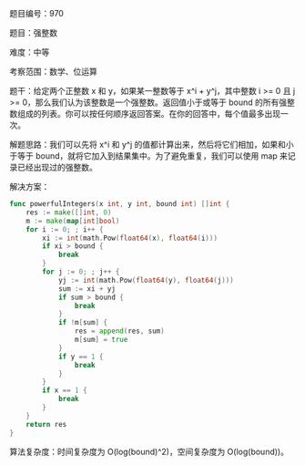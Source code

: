 题目编号：970

题目：强整数

难度：中等

考察范围：数学、位运算

题干：给定两个正整数 x 和 y，如果某一整数等于 x^i + y^j，其中整数 i >= 0 且 j >= 0，那么我们认为该整数是一个强整数。返回值小于或等于 bound 的所有强整数组成的列表。你可以按任何顺序返回答案。在你的回答中，每个值最多出现一次。

解题思路：我们可以先将 x^i 和 y^j 的值都计算出来，然后将它们相加，如果和小于等于 bound，就将它加入到结果集中。为了避免重复，我们可以使用 map 来记录已经出现过的强整数。

解决方案：

```go
func powerfulIntegers(x int, y int, bound int) []int {
    res := make([]int, 0)
    m := make(map[int]bool)
    for i := 0; ; i++ {
        xi := int(math.Pow(float64(x), float64(i)))
        if xi > bound {
            break
        }
        for j := 0; ; j++ {
            yj := int(math.Pow(float64(y), float64(j)))
            sum := xi + yj
            if sum > bound {
                break
            }
            if !m[sum] {
                res = append(res, sum)
                m[sum] = true
            }
            if y == 1 {
                break
            }
        }
        if x == 1 {
            break
        }
    }
    return res
}
```

算法复杂度：时间复杂度为 O(log(bound)^2)，空间复杂度为 O(log(bound))。